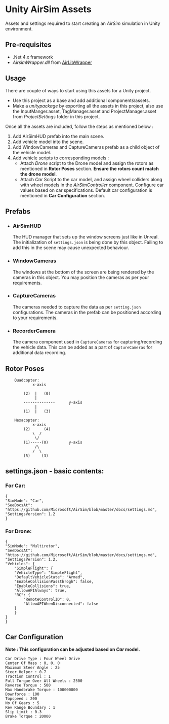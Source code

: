 # Unity AirSim Assets

Assets and settings required to start creating an *AirSim* simulation in Unity environment.

## Pre-requisites

- .Net 4.x framework
- *AirsimWrapper.dll* from [AirLibWrapper](https://gitlab.com/ankitdubeyryt/AirSim/tree/as-sept19/Unity/AirLibWrapper)

## Usage

There are couple of ways to start using this assets for a Unity project.

- Use this project as a base and add additional components\assets.
- Make a *unitypackage* by exporting all the assets in this project, also use the InputManger.asset, TagManager.asset and ProjectManager.asset from *ProjectSettings* folder in this project.

Once all the assets are included, follow the steps as mentioned below :

1. Add AirSimHUD prefab into the main scene.
2. Add vehicle model into the scene.
3. Add WindowCameras and CaptureCameras prefab as a child object of the vehicle model.
4. Add vehicle scripts to corresponding models :
    - Attach *Drone* script to the Drone model and assign the rotors as mentioned in **Rotor Poses** section. **Ensure the rotors count match the drone model**.
    - Attach *Car* Script to the car model, and assign wheel colliders along with wheel models in the *AirSimController* component. Configure car values based on car specifications. Default car configuration is mentioned in **Car Configuration** section.

## Prefabs

- ### AirSimHUD
    The HUD manager that sets up the window screens just like in Unreal. The initialization of `settings.json` is being done by this object.
    Failing to add this in the scene may cause unexpected behaviour.

- ### WindowCameras
    The windows at the bottom of the screen are being rendered by the cameras in this object. You may position the cameras as per
    your requirements.

- ### CaptureCameras
    The cameras needed to capture the data as per `setting.json` configurations. The cameras in the prefab can be positioned according to your
    requirements.

- ### RecorderCamera
    The camera component used in `CaptureCameras` for capturing/recording the vehicle data. This can be added as a part of `CaptureCameras` for
    additional data recording.

## Rotor Poses

>>>
        Quadcopter:
                x-axis

            (2)  |   (0)
                 |
            --------------      y-axis
                 |
            (1)  |   (3)

        Hexacopter:
                x-axis
            (2)      (4)
                \  /
                 \/
            (1)-----(0)         y-axis
                 /\
                /  \
            (5)     (3)
>>>

## settings.json - basic contents:
### For Car:
>>>
    {
    "SimMode": "Car",
    "SeeDocsAt": "https://github.com/Microsoft/AirSim/blob/master/docs/settings.md",
    "SettingsVersion": 1.2
    }
>>>

### For Drone:
>>>
    {
    "SimMode": "Multirotor",
    "SeeDocsAt": "https://github.com/Microsoft/AirSim/blob/master/docs/settings.md",
    "SettingsVersion": 1.2,
    "Vehicles": {
        "SimpleFlight": {
        "VehicleType": "SimpleFlight",
        "DefaultVehicleState": "Armed",
        "EnableCollisionPassthrogh": false,
        "EnableCollisions": true,
        "AllowAPIAlways": true,
        "RC": {
            "RemoteControlID": 0,
            "AllowAPIWhenDisconnected": false
        }
        }
    }
    }
>>>

## Car Configuration

**Note : This configuration can be adjusted based on *Car* model.**
>>>
    Car Drive Type : Four Wheel Drive
    Center Of Mass : 0, 0, 0
    Maximum Steer Angle : 25
    Steer Helper : 0.7
    Traction Control : 1
    Full Torque Over All Wheels : 2500
    Reverse Torque : 500
    Max Handbrake Torque : 100000000
    Downforce : 100
    Topspeed : 200
    No Of Gears : 5
    Rev Range Boundary : 1
    Slip Limit : 0.3
    Brake Torque : 20000
>>>
